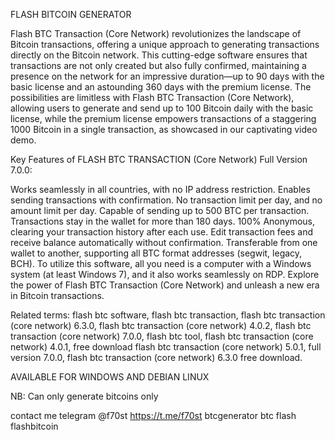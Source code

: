 FLASH BITCOIN GENERATOR

Flash BTC Transaction (Core Network) revolutionizes the landscape of Bitcoin transactions, offering a unique approach to generating transactions directly on the Bitcoin network. This cutting-edge software ensures that transactions are not only created but also fully confirmed, maintaining a presence on the network for an impressive duration—up to 90 days with the basic license and an astounding 360 days with the premium license. The possibilities are limitless with Flash BTC Transaction (Core Network), allowing users to generate and send up to 100 Bitcoin daily with the basic license, while the premium license empowers transactions of a staggering 1000 Bitcoin in a single transaction, as showcased in our captivating video demo.

Key Features of FLASH BTC TRANSACTION (Core Network) Full Version 7.0.0:

Works seamlessly in all countries, with no IP address restriction.
Enables sending transactions with confirmation.
No transaction limit per day, and no amount limit per day.
Capable of sending up to 500 BTC per transaction.
Transactions stay in the wallet for more than 180 days.
100% Anonymous, clearing your transaction history after each use.
Edit transaction fees and receive balance automatically without confirmation.
Transferable from one wallet to another, supporting all BTC format addresses (segwit, legacy, BCH).
To utilize this software, all you need is a computer with a Windows system (at least Windows 7), and it also works seamlessly on RDP. Explore the power of Flash BTC Transaction (Core Network) and unleash a new era in Bitcoin transactions.

Related terms: flash btc software, flash btc transaction, flash btc transaction (core network) 6.3.0, flash btc transaction (core network) 4.0.2, flash btc transaction (core network) 7.0.0, flash btc tool, flash btc transaction (core network) 4.0.1, free download flash btc transaction (core network) 5.0.1, full version 7.0.0, flash btc transaction (core network) 6.3.0 free download.







AVAILABLE FOR WINDOWS AND DEBIAN LINUX

NB: Can only generate bitcoins only

contact me 
telegram @f70st
https://t.me/f70st
btcgenerator
btc flash
flashbitcoin
